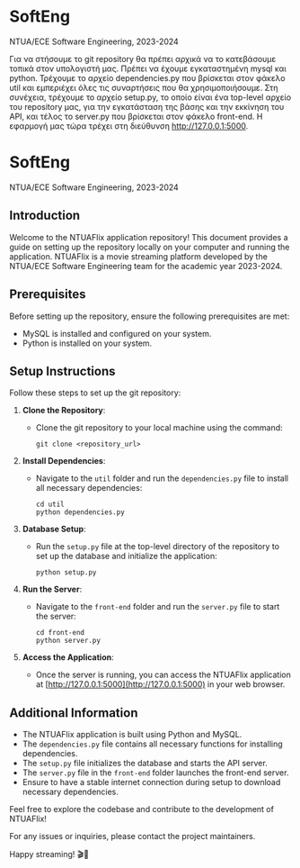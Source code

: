 # SoftEng

NTUA/ECE Software Engineering, 2023-2024

Για να στήσουμε το git repository θα πρέπει αρχικά να το κατεβάσουμε τοπικά στον υπολογιστή μας. Πρέπει να έχουμε εγκαταστημένη mysql και python. Τρέχουμε το αρχείο dependencies.py που βρίσκεται στον φάκελο util και εμπεριέχει όλες τις συναρτήσεις που θα χρησιμοποιήσουμε. Στη συνέχεια, τρέχουμε το αρχείο setup.py, το οποίο είναι ένα top-level αρχείο του repository μας, για την εγκατάσταση της βάσης και την εκκίνηση του API, και τέλος το server.py που βρίσκεται στον φάκελο front-end. Η εφαρμογή μας τώρα τρέχει στη διεύθυνση http://127.0.0.1:5000.

# SoftEng

NTUA/ECE Software Engineering, 2023-2024

## Introduction

Welcome to the NTUAFlix application repository! This document provides a guide on setting up the repository locally on your computer and running the application. NTUAFlix is a movie streaming platform developed by the NTUA/ECE Software Engineering team for the academic year 2023-2024.

## Prerequisites

Before setting up the repository, ensure the following prerequisites are met:
- MySQL is installed and configured on your system.
- Python is installed on your system.

## Setup Instructions

Follow these steps to set up the git repository:

1. **Clone the Repository**: 
   - Clone the git repository to your local machine using the command:
     ```
     git clone <repository_url>
     ```
   
2. **Install Dependencies**:
   - Navigate to the `util` folder and run the `dependencies.py` file to install all necessary dependencies:
     ```
     cd util
     python dependencies.py
     ```

3. **Database Setup**:
   - Run the `setup.py` file at the top-level directory of the repository to set up the database and initialize the application:
     ```
     python setup.py
     ```

4. **Run the Server**:
   - Navigate to the `front-end` folder and run the `server.py` file to start the server:
     ```
     cd front-end
     python server.py
     ```

5. **Access the Application**:
   - Once the server is running, you can access the NTUAFlix application at [http://127.0.0.1:5000](http://127.0.0.1:5000) in your web browser.

## Additional Information

- The NTUAFlix application is built using Python and MySQL.
- The `dependencies.py` file contains all necessary functions for installing dependencies.
- The `setup.py` file initializes the database and starts the API server.
- The `server.py` file in the `front-end` folder launches the front-end server.
- Ensure to have a stable internet connection during setup to download necessary dependencies.

Feel free to explore the codebase and contribute to the development of NTUAFlix!

For any issues or inquiries, please contact the project maintainers. 

Happy streaming! 🎬🍿
